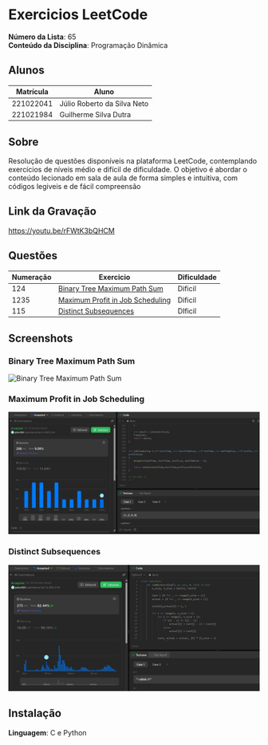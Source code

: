 # Exercicios LeetCode

**Número da Lista**: 65<br>
**Conteúdo da Disciplina**: Programação Dinâmica<br>

## Alunos
|Matrícula | Aluno |
| -- | -- |
| 221022041  |  Júlio Roberto da Silva Neto |
| 221021984  |  Guilherme Silva Dutra |

## Sobre 
Resolução de questões disponíveis na plataforma LeetCode, contemplando exercícios de níveis médio e difícil de dificuldade. O objetivo é abordar o conteúdo lecionado em sala de aula de forma simples e intuitiva, com códigos legiveis e de fácil compreensão

## Link da Gravação
https://youtu.be/rFWtK3bQHCM
## Questões
|Numeração| Exercicio | Dificuldade|
| ---- | ---- | ----- |
|124| [Binary Tree Maximum Path Sum](https://leetcode.com/problems/binary-tree-maximum-path-sum/) | Dificil|
|1235| [Maximum Profit in Job Scheduling](https://leetcode.com/problems/maximum-profit-in-job-scheduling/description/) | Dificil|
|115| [Distinct Subsequences](https://leetcode.com/problems/distinct-subsequences/description/) | DIficil|

## Screenshots
### Binary Tree Maximum Path Sum
![Binary Tree Maximum Path Sum](assets/leetCode124.png)

### Maximum Profit in Job Scheduling
![Maximum Profit in Job Scheduling](assets/leetCode1235.jpeg)

### Distinct Subsequences
![Distinct Subsequences](assets/leetCode115.jpeg)


## Instalação 
**Linguagem**: C e Python<br>






